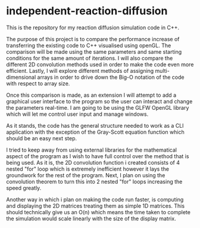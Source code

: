 # independent-reaction-diffusion

This is the repository for my reaction diffusion simulation code in C++.

The purpose of this project is to compare the performance increase of transferring the existing code to C++ visualised using openGL. The comparison will be made using the same parameters and same starting conditions for the same amount of iterations. I will also compare the different 2D convolution methods used in order to make the code even more efficient. Lastly, I will explore different methods of assigning multi-dimensional arrays in order to drive down the Big-O notation of the code with respect to array size. 

Once this comparison is made, as an extension I will attempt to add a graphical user interface to the program so the user can interact and change the parameters real-time. I am going to be using the GLFW OpenGL library which will let me control user input and manage windows.

As it stands, the code has the general structure needed to work as a CLI application with the exception of the Gray-Scott equation function which should be an easy next step. 

I tried to keep away from using external libraries for the mathematical aspect of the program as I wish to have full control over the method that is being used. As it is, the 2D convolution function i created consists of 4 nested "for" loop which is extremely inefficient however it lays the groundwork for the rest of the program. Next, I plan on using the convolution theorem to turn this into 2 nested "for" loops increasing the speed greatly.

Another way in which i plan on making the code run faster, is computing and displaying the 2D matrices treating them as simple 1D matrices. This should technically give us an O(n) which means the time taken to complete the simulation would scale linearly with the size of the display matrix. 

